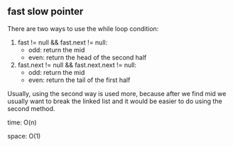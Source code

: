 ## fast slow pointer
There are two ways to use the while loop condition:
1. fast != null && fast.next != null:
	- odd: return the mid
	- even: return the head of the second half
2. fast.next != null && fast.next.next != null:
	- odd: return the mid
	- even: return the tail of the first half

Usually, using the second way is used more, because after we find mid we usually want to break the linked list and it would be easier to do using the second method.

time: O(n)

space: O(1)
